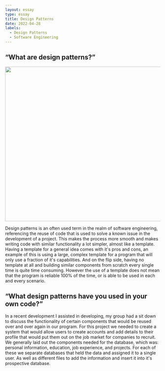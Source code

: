 ```yaml
---
layout: essay
type: essay
title: Design Patterns
date: 2022-04-28
labels:
  - Design Patterns
  - Software Engineering
---
```


## “What are design patterns?”

<img src="https://res.cloudinary.com/practicaldev/image/fetch/s--xGPUOCiI--/c_imagga_scale,f_auto,fl_progressive,h_900,q_auto,w_1600/https://dev-to-uploads.s3.amazonaws.com/uploads/articles/ebdnqnmv3qqc16jzlkzs.jpg" width="700" height="500">

Design patterns is an often used term in the realm of software engineering, referencing the reuse of code that is used to solve a known issue in the development of a project. This makes the process more smooth and makes writing code with similar functionality a lot simpler, almost like a template. Having a template for a general idea comes with it's pros and cons, an example of this is using a large, complex template for a program that will only use a fraction of it's capabilities. And on the flip side, having no template at all and building similar components from scratch every single time is quite time consuming. However the use of a template does not mean that the program is reliable 100% of the time, or is able to be used in each and every scenario.

## “What design patterns have you used in your own code?”

In a recent development I assisted in developing, my group had a sit down to discuss the functionality of certain components that would be reused over and over again in our program. For this project we needed to create a system that would allow users to create accounts and add details to their profile that would put them out on the job market for companies to recruit. We generally laid out the components needed for the database, which was: personal information, education, job experience, and projects. For each of these we separate databases that held the data and assigned it to a single user. As well as different files to add the information and insert it into it's prospective database.
